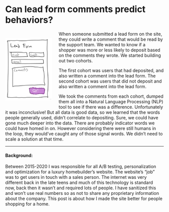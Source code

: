 # Can lead form comments predict behaviors?

<img src="/images/leadForm.jpg" height="200" align="left"> 

When someone submitted a lead form on the site, they could write a comment that would be read by the support team. We wanted to know if a shopper was more or less likely to deposit based on the comments they wrote. We started building out two cohorts.

The first cohort was users that had deposited, and also written a comment into the lead form. The second cohort was users that did not deposit and also written a comment into the lead form.

We took the comments from each cohort, dumped them all into a Natural Language Processing (NLP) tool to see if there was a difference. Unfortunately it was inconclusive! But all data is good data, so we learned that the words people generally used, didn’t correlate to depositing. Sure, we could have gone much deeper into the data. There are probably indicator words we could have homed in on. However considering there were still humans in the loop, they would’ve caught any of those signal words. We didn’t need to scale a solution at that time.

---
#### Background:
Between 2015-2020 I was responsible for all A/B testing, personalization and optimization for a luxury homebuilder’s website. The website’s “job” was to get users in touch with a sales person. The internet was very different back in the late teens and much of this technology is standard now, back then it wasn’t and required lots of people. I have sanitized this and won’t use real numbers so as not to share any proprietary information about the company. This post is about how I made the site better for people shopping for a home.

<style>
    img {
        margin: 20px 20px 20px 0;
        height: 200px;
    }
</style>